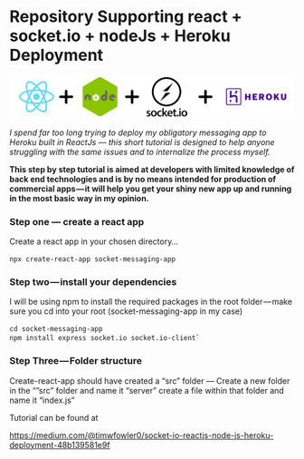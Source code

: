 # Repository Supporting react + socket.io + nodeJs + Heroku Deployment

![Image](https://github.com/timwf/Heroku-socketio-tutorial/blob/master/readme-images/Group%201.png)


*I spend far too long trying to deploy my obligatory messaging app to Heroku built in ReactJs — this short tutorial is designed to help anyone struggling with the same issues and to internalize the process myself.*

**This step by step tutorial is aimed at developers with limited knowledge of back end technologies and is by no means intended for production of commercial apps — it will help you get your shiny new app up and running in the most basic way in my opinion.**


### Step one — create a react app
Create a react app in your chosen directory…

    npx create-react-app socket-messaging-app
   
   
### Step two — install your dependencies
I will be using npm to install the required packages in the root folder — make sure you cd into your root (socket-messaging-app in my case)

    cd socket-messaging-app
    npm install express socket.io socket.io-client`

### Step Three — Folder structure
Create-react-app should have created a “src” folder — Create a new folder in the “”src” folder and name it “server” create a file within that folder and name it “index.js”


Tutorial can be found at 

https://medium.com/@timwfowler0/socket-io-reactjs-node-js-heroku-deployment-48b139581e9f
